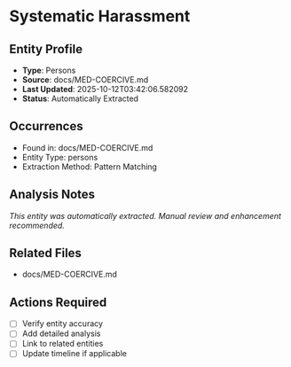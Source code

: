 # Systematic Harassment

## Entity Profile
- **Type**: Persons
- **Source**: docs/MED-COERCIVE.md
- **Last Updated**: 2025-10-12T03:42:06.582092
- **Status**: Automatically Extracted

## Occurrences
- Found in: docs/MED-COERCIVE.md
- Entity Type: persons
- Extraction Method: Pattern Matching

## Analysis Notes
*This entity was automatically extracted. Manual review and enhancement recommended.*

## Related Files
- docs/MED-COERCIVE.md

## Actions Required
- [ ] Verify entity accuracy
- [ ] Add detailed analysis
- [ ] Link to related entities
- [ ] Update timeline if applicable
